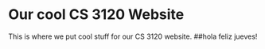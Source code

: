 # Our cool CS 3120 Website
This is where we put cool stuff for our CS 3120 website.
##hola feliz jueves!
